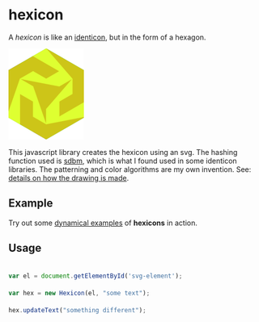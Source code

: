 # hexicon

A *hexicon* is like an [identicon](https://en.wikipedia.org/wiki/Identicon), but in the form of a hexagon.

![hexicon.js](hexicon.js.png "hexicon.js")

This javascript library creates the hexicon using an svg.  The hashing function used is [sdbm](http://www.cse.yorku.ca/~oz/hash.html), which is what I found used in some identicon libraries.  The patterning and color algorithms are my own invention. See: [details on how the drawing is made](explain.md).

## Example

Try out some [dynamical examples](https://naknomum.github.io/hexicon-example/) of **hexicons** in action.


## Usage

```javascript

var el = document.getElementById('svg-element');

var hex = new Hexicon(el, "some text");

hex.updateText("something different");
```


